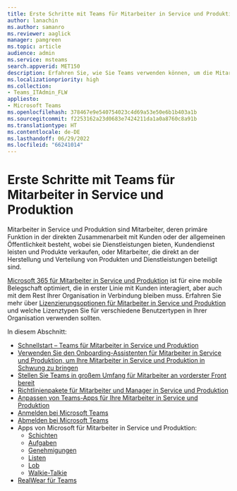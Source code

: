 ```yaml
---
title: Erste Schritte mit Teams für Mitarbeiter in Service und Produktion
author: lanachin
ms.author: samanro
ms.reviewer: aaglick
manager: pamgreen
ms.topic: article
audience: admin
ms.service: msteams
search.appverid: MET150
description: Erfahren Sie, wie Sie Teams verwenden können, um die Mitarbeiter in Service und Produktion Ihrer Organisation zu fördern.
ms.localizationpriority: high
ms.collection:
- Teams_ITAdmin_FLW
appliesto:
- Microsoft Teams
ms.openlocfilehash: 378467e9e540754023c4d69a53e50e6b1b403a1b
ms.sourcegitcommit: f2253162a23d0683e7424211da1a0a8760c8a91b
ms.translationtype: HT
ms.contentlocale: de-DE
ms.lasthandoff: 06/29/2022
ms.locfileid: "66241014"
---
```

# <a name="get-started-with-teams-for-frontline-workers"></a>Erste Schritte mit Teams für Mitarbeiter in Service und Produktion

Mitarbeiter in Service und Produktion sind Mitarbeiter, deren primäre Funktion in der direkten Zusammenarbeit mit Kunden oder der allgemeinen Öffentlichkeit besteht, wobei sie Dienstleistungen bieten, Kundendienst leisten und Produkte verkaufen, oder Mitarbeiter, die direkt an der Herstellung und Verteilung von Produkten und Dienstleistungen beteiligt sind.

[Microsoft 365 für Mitarbeiter in Service und Produktion](https://www.microsoft.com/microsoft-365/enterprise/frontline) ist für eine mobile Belegschaft optimiert, die in erster Linie mit Kunden interagiert, aber auch mit dem Rest Ihrer Organisation in Verbindung bleiben muss. Erfahren Sie mehr über [Lizenzierungsoptionen für Mitarbeiter in Service und Produktion](flw-licensing-options.md) und welche Lizenztypen Sie für verschiedene Benutzertypen in Ihrer Organisation verwenden sollten.

In diesem Abschnitt:

- [Schnellstart – Teams für Mitarbeiter in Service und Produktion](flw-quickstart.yml)
- [Verwenden Sie den Onboarding-Assistenten für Mitarbeiter in Service und Produktion, um Ihre Mitarbeiter in Service und Produktion in Schwung zu bringen](flw-onboarding-wizard.md)
- [Stellen Sie Teams in großem Umfang für Mitarbeiter an vorderster Front bereit](deploy-teams-at-scale.md)
- [Richtlinienpakete für Mitarbeiter und Manager in Service und Produktion](manage-policy-packages.md)
- [Anpassen von Teams-Apps für Ihre Mitarbeiter in Service und Produktion](pin-teams-apps-based-on-license.md)
- [Anmelden bei Microsoft Teams](sign-in-teams.md)
- [Abmelden bei Microsoft Teams](sign-out-of-teams.md)
- Apps von Microsoft für Mitarbeiter in Service und Produktion:
  - [Schichten](expand-teams-across-your-org/shifts-for-teams-landing-page.md)
  - [Aufgaben](manage-tasks-app.md)
  - [Genehmigungen](approval-admin.md)
  - [Listen](manage-lists-app.md)
  - [Lob](manage-praise-app.md)
  - [Walkie-Talkie](walkie-talkie.md)
- [RealWear für Teams](flw-realwear.md)